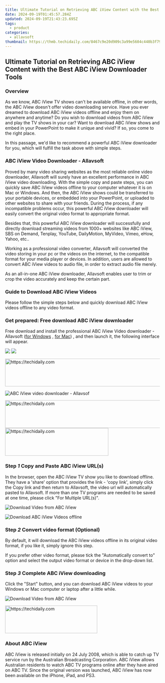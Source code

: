 ```yaml
---
title: Ultimate Tutorial on Retrieving ABC iView Content with the Best ABC iView Downloader Tools
date: 2024-09-19T01:45:57.284Z
updated: 2024-09-19T21:43:23.695Z
tags:
  - product
categories:
  - allavsoft
thumbnail: https://thmb.techidaily.com/8467c9e20d909c3a99e5604c440b3f79e42d4e9a9f150048899a6b75835712f0.jpg
---
```


## Ultimate Tutorial on Retrieving ABC iView Content with the Best ABC iView Downloader Tools

### Overview

As we know, ABC iView TV shows can't be available offline, in other words, the ABC iView doesn't offer video downloading service. Have you ever dreamed to download ABC iView videos offline and enjoy them on anywhere and anytime? Do you wish to download videos from ABC iView and play the TV shows in your car? Want to download ABC iView shows and embed in your PowerPoint to make it unique and vivid? If so, you come to the right place.

In this passage, we'd like to recommend a powerful ABC iView downloader for you, which will fulfill the task above with simple steps.

### ABC iView Video Downloader - Allavsoft

Proved by many video sharing websites as the most reliable online video downloader, Allavsoft will surely have an excellent performance in ABC iView video downloading. With the simple copy and paste steps, you can quickly save ABC iView videos offline to your computer whatever it is on Mac or Windows. And then, the ABC iView shows could be transferred to your portable devices, or embedded into your PowerPoint, or uploaded to other websites to share with your friends. During the process, if any incompatible problems occur, this powerful ABC iView downloader will easily convert the original video format to appropriate format.

Besides that, this powerful ABC iView downloader will successfully and directly download streaming videos from 1000+ websites like ABC iView, SBS on Demand, Tenplay, YouTube, DailyMotion, MyVideo, Vimeo, eHow, Yahoo, etc..

Working as a professional video converter, Allavsoft will converted the video storing in your pc or the videos on the internet, to the compatible format for your media player or devices. In addition, users are allowed to convert ABC iView videos to audio file, in order to extract audio file merely.

As an all-in-one ABC iView downloader, Allavsoft enables user to trim or crop the video accurately and keep the certain part.

### Guide to Download ABC iView Videos

Please follow the simple steps below and quickly download ABC iView videos offline to any video format.

### Get prepared: Free download ABC iView downloader

Free download and install the professional ABC iView Video downloader - Allavsoft ([for Windows](https://tools.techidaily.com/allavsoft/products/) , [for Mac](https://tools.techidaily.com/allavsoft/products/)) , and then launch it, the following interface will appear.

[![](https://www.allavsoft.com/how-to/../images/how-to/free-download-win.jpg)](https://tools.techidaily.com/allavsoft/products/) [![](https://www.allavsoft.com/how-to/../images/how-to/free-download-mac.jpg)](https://tools.techidaily.com/allavsoft/products/)

<!-- affiliate ads begin -->
<a href="https://aligracehair.sjv.io/c/5597632/2080333/19272" target="_top" id="2080333">
  <img src="//a.impactradius-go.com/display-ad/19272-2080333" border="0" alt="https://techidaily.com" width="728" height="90"/>
</a>
<img height="0" width="0" src="https://aligracehair.sjv.io/i/5597632/2080333/19272" style="position:absolute;visibility:hidden;" border="0" />
<!-- affiliate ads end -->

![ABC iView video downloader - Allavsof](https://www.allavsoft.com/how-to/../images/allavsoft/screen-shot-600.jpg)

<!-- affiliate ads begin -->
<a href="https://appsumo.8odi.net/c/5597632/2151856/7443" target="_top" id="2151856">
  <img src="//a.impactradius-go.com/display-ad/7443-2151856" border="0" alt="https://techidaily.com" width="728" height="90"/>
</a>
<img height="0" width="0" src="https://appsumo.8odi.net/i/5597632/2151856/7443" style="position:absolute;visibility:hidden;" border="0" />
<!-- affiliate ads end -->

<!-- affiliate ads begin -->
<a href="https://aligracehair.sjv.io/c/5597632/2135372/19272" target="_top" id="2135372">
  <img src="//a.impactradius-go.com/display-ad/19272-2135372" border="0" alt="https://techidaily.com" width="336" height="90"/>
</a>
<img height="0" width="0" src="https://aligracehair.sjv.io/i/5597632/2135372/19272" style="position:absolute;visibility:hidden;" border="0" />
<!-- affiliate ads end -->

### Step _1_ Copy and Paste ABC iView URL(s)

In the browser, open the ABC iView TV show you like to download offline. They have a 'share' option that provides the link - 'copy link', simply click the Copy link and then return to Allavsoft, the video url will automatically pasted to Allavsoft. If more than one TV programs are needed to be saved at one time, please click "For Multiple URL(s)".

![Download Video from ABC iView](https://www.allavsoft.com/how-to/../images/how-to/abc-iview-downloader/download-video-from-abc-iview.jpg)

![Download ABC iView Videos offline](https://www.allavsoft.com/how-to/../images/how-to/abc-iview-downloader/copy-abc-iview-video-url.jpg)

### Step _2_ Convert video format (Optional)

By default, it will download the ABC iView videos offline in its original video format, if you like it, simply ignore this step.

If you prefer other video format, please tick the "Automatically convert to" option and select the output video format or device in the drop-down list.

### Step _3_ Complete ABC iView downloading

Click the "Start" button, and you can download ABC iView videos to your Windows or Mac computer or laptop after a little while.

![Download Video from ABC iView](https://www.allavsoft.com/how-to/../images/how-to/abc-iview-downloader/download-abc-iview-videos.png)

<!-- affiliate ads begin -->
<a href="https://aligracehair.sjv.io/c/5597632/1902304/19272" target="_top" id="1902304">
  <img src="//a.impactradius-go.com/display-ad/19272-1902304" border="0" alt="https://techidaily.com" width="300" height="90"/>
</a>
<img height="0" width="0" src="https://aligracehair.sjv.io/i/5597632/1902304/19272" style="position:absolute;visibility:hidden;" border="0" />
<!-- affiliate ads end -->

### About ABC iView

ABC iView is released initially on 24 July 2008, which is able to catch up TV service run by the Australian Broadcasting Corporation. ABC iView allows Australian residents to watch ABC TV programs online after they have aired on ABC TV. Since the original version was launched, ABC iView has now been available on the iPhone, iPad, and PS3.

<ins class="adsbygoogle"
     style="display:block"
     data-ad-format="autorelaxed"
     data-ad-client="ca-pub-7571918770474297"
     data-ad-slot="1223367746"></ins>

<ins class="adsbygoogle"
     style="display:block"
     data-ad-client="ca-pub-7571918770474297"
     data-ad-slot="8358498916"
     data-ad-format="auto"
     data-full-width-responsive="true"></ins>
